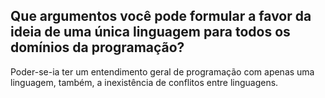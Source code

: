 ## Que argumentos você pode formular a favor da ideia de uma única linguagem para todos os domínios da programação?

Poder-se-ia ter um entendimento geral de programação com apenas uma linguagem, também, a inexistência de conflitos entre linguagens.

